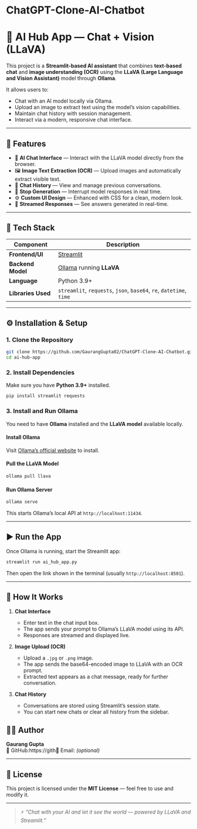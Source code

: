 # ChatGPT-Clone-AI-Chatbot
# 🤖 AI Hub App — Chat + Vision (LLaVA)

This project is a **Streamlit-based AI assistant** that combines **text-based chat** and **image understanding (OCR)** using the **LLaVA (Large Language and Vision Assistant)** model through **Ollama**.

It allows users to:
- Chat with an AI model locally via Ollama.
- Upload an image to extract text using the model’s vision capabilities.
- Maintain chat history with session management.
- Interact via a modern, responsive chat interface.

---

## 🌟 Features

- 🧠 **AI Chat Interface** — Interact with the LLaVA model directly from the browser.
- 🖼️ **Image Text Extraction (OCR)** — Upload images and automatically extract visible text.
- 💬 **Chat History** — View and manage previous conversations.
- 🛑 **Stop Generation** — Interrupt model responses in real time.
- ⚙️ **Custom UI Design** — Enhanced with CSS for a clean, modern look.
- 🚀 **Streamed Responses** — See answers generated in real-time.

---

## 🧩 Tech Stack

| Component | Description |
|------------|-------------|
| **Frontend/UI** | [Streamlit](https://streamlit.io) |
| **Backend Model** | [Ollama](https://ollama.ai) running **LLaVA** |
| **Language** | Python 3.9+ |
| **Libraries Used** | `streamlit`, `requests`, `json`, `base64`, `re`, `datetime`, `time` |

---

## ⚙️ Installation & Setup

### 1. Clone the Repository
```bash
git clone https://github.com/GaurangGupta02/ChatGPT-Clone-AI-Chatbot.git
cd ai-hub-app
```

### 2. Install Dependencies
Make sure you have **Python 3.9+** installed.

```bash
pip install streamlit requests
```

### 3. Install and Run Ollama
You need to have **Ollama** installed and the **LLaVA model** available locally.

#### Install Ollama
Visit [Ollama’s official website](https://ollama.ai) to install.

#### Pull the LLaVA Model
```bash
ollama pull llava
```

#### Run Ollama Server
```bash
ollama serve
```

This starts Ollama’s local API at `http://localhost:11434`.

---

## ▶️ Run the App

Once Ollama is running, start the Streamlit app:

```bash
streamlit run ai_hub_app.py
```

Then open the link shown in the terminal (usually `http://localhost:8501`).

---

## 🧠 How It Works

1. **Chat Interface**  
   - Enter text in the chat input box.  
   - The app sends your prompt to Ollama’s LLaVA model using its API.  
   - Responses are streamed and displayed live.

2. **Image Upload (OCR)**  
   - Upload a `.jpg` or `.png` image.  
   - The app sends the base64-encoded image to LLaVA with an OCR prompt.  
   - Extracted text appears as a chat message, ready for further conversation.

3. **Chat History**  
   - Conversations are stored using Streamlit’s session state.  
   - You can start new chats or clear all history from the sidebar.

## 🧑‍💻 Author

**Gaurang Gupta**  
💼 GitHub:https://gith📧 Email: *(optional)*  

---

## 📜 License

This project is licensed under the **MIT License** — feel free to use and modify it.

---

> ⚡ *“Chat with your AI and let it see the world — powered by LLaVA and Streamlit.”*
